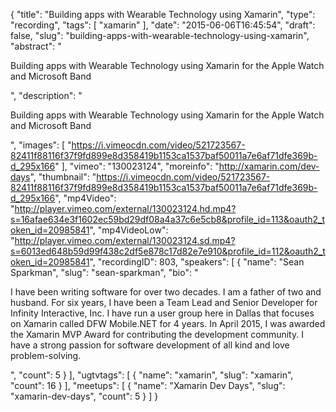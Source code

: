 {
  "title": "Building apps with Wearable Technology using Xamarin",
  "type": "recording",
  "tags": [
    "xamarin"
  ],
  "date": "2015-06-06T16:45:54",
  "draft": false,
  "slug": "building-apps-with-wearable-technology-using-xamarin",
  "abstract": "<p>Building apps with Wearable Technology using Xamarin for the Apple Watch and Microsoft Band</p>",
  "description": "<p>Building apps with Wearable Technology using Xamarin for the Apple Watch and Microsoft Band</p>",
  "images": [
    "https://i.vimeocdn.com/video/521723567-82411f88116f37f9fd899e8d358419b1153ca1537baf50011a7e6af71dfe369b-d_295x166"
  ],
  "vimeo": "130023124",
  "moreinfo": "http://xamarin.com/dev-days",
  "thumbnail": "https://i.vimeocdn.com/video/521723567-82411f88116f37f9fd899e8d358419b1153ca1537baf50011a7e6af71dfe369b-d_295x166",
  "mp4Video": "http://player.vimeo.com/external/130023124.hd.mp4?s=16afae634e3f1602ec59bd29df08a4a37c6e5cb8&profile_id=113&oauth2_token_id=20985841",
  "mp4VideoLow": "http://player.vimeo.com/external/130023124.sd.mp4?s=6013ed648b59d99f438c2df5e878c17d82e7e910&profile_id=112&oauth2_token_id=20985841",
  "recordingID": 803,
  "speakers": [
    {
      "name": "Sean Sparkman",
      "slug": "sean-sparkman",
      "bio": "<p>I have been writing software for over two decades. I am a father of two and husband. For six years, I have been a Team Lead and Senior Developer for Infinity Interactive, Inc. I have run a user group here in Dallas that focuses on Xamarin called DFW Mobile.NET for 4 years. In April 2015, I was awarded the Xamarin MVP Award for contributing the development community. I have a strong passion for software development of all kind and love problem-solving.</p>",
      "count": 5
    }
  ],
  "ugtvtags": [
    {
      "name": "xamarin",
      "slug": "xamarin",
      "count": 16
    }
  ],
  "meetups": [
    {
      "name": "Xamarin Dev Days",
      "slug": "xamarin-dev-days",
      "count": 5
    }
  ]
}